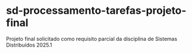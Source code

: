 # sd-processamento-tarefas-projeto-final
Projeto final solicitado como requisito parcial da disciplina de Sistemas Distribuídos 2025.1
